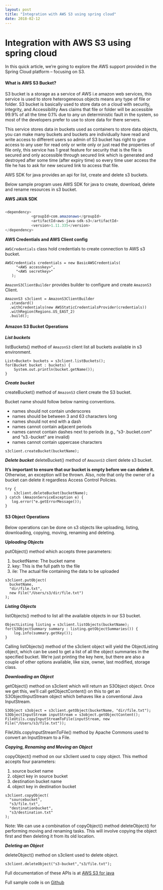 ```yaml
---
layout: post
title: "Integration with AWS S3 using spring cloud"
date: 2018-02-12
---
```


# Integration with AWS S3 using spring cloud

In this quick article, we’re going to explore the AWS support provided in the Spring Cloud platform – focusing on S3.

#### What is AWS S3 Bucket?

S3 bucket is a storage as a service of AWS i.e amazon web services, this service is used to store heterogeneous objects means any type of file or folder. S3 bucket is basically used to store data on a cloud with security, integrity, and Accessibility  Aws claims that file or folder will be accessible 99.9% of all the time 0.1% due to any un deterministic fault in the system, so most of the developers prefer to use to store data for there servers.
 
This service stores data in buckets used as containers to store data objects, you can make many buckets and buckets are individually have read and write access to different users so admin of S3 bucket has right to give access to any user for read only or write only or just read the properties of file only, this service has 1 great feature for security that is the file is secured and only accessible through secured link which is generated and destroyed after some time (after expiry time) so every time user access the file he has to ask for new secured link to access that file.

AWS SDK for java provides an api for list, create and delete s3 buckets. 

Below sample program uses AWS SDK for java to create, download, delete and rename resources in s3 bucket.

**AWS JAVA SDK**

```java

<dependency>
            <groupId>com.amazonaws</groupId>
            <artifactId>aws-java-sdk-s3</artifactId>
            <version>1.11.335</version>
</dependency>
```

**AWS Credentials and AWS Client config**

``` AWSCredentials ``` class hold credentials to create connection to AWS s3 bucket.

``` 
AWSCredentials credentials = new BasicAWSCredentials(
     "<AWS accesskey>", 
     "<AWS secretkey>"
   );
```

``` AmazonS3ClientBuilder ``` provides builder to configure and create ``` AmazonS3 ``` Client.

```$xslt
AmazonS3 s3client = AmazonS3ClientBuilder
  .standard()
  .withCredentials(new AWSStaticCredentialsProvider(credentials))
  .withRegion(Regions.US_EAST_2)
  .build();
```
#### Amazon S3 Bucket Operations

***List buckets***

listBuckets() method of ``` AmazonS3 ``` client list all buckets available in s3 environment.

```$xslt
List<Bucket> buckets = s3client.listBuckets();
for(Bucket bucket : buckets) {
    System.out.println(bucket.getName());
}

```

***Create bucket***

createBucket() method of ``` AmazonS3 ``` client create the S3 bucket.

Bucket name should follow below naming conventions.
* names should not contain underscores
* names should be between 3 and 63 characters long
* names should not end with a dash
* names cannot contain adjacent periods
* names cannot contain dashes next to periods (e.g., “s3-.bucket.com” and “s3.-bucket” are invalid)
* names cannot contain uppercase characters

```$xslt
s3client.createBucket(bucketName);
```

***Delete bucket***
deleteBucket() method of ``` AmazonS3 ``` client delete s3 bucket.

**It’s important to ensure that our bucket is empty before we can delete it.**
 Otherwise, an exception will be thrown. Also, note that only the owner of a bucket can delete it regardless Access Control Policies.
 
```$xslt
try {
    s3client.deleteBucket(bucketName);
} catch (AmazonServiceException e) {
   log.error("e.getErrorMessage());
}
```

#### S3 Object Operations

 Below operations can be done on s3 objects like uploading, listing, downloading, copying, moving, renaming and deleting.
 
 ***Uploading Objects***
 
 putObject() method which accepts three parameters:
 
 1. bucketName: The bucket name 
 2. key: This is the full path to the file
 3. ile: The actual file containing the data to be uploaded
 
 ```$xslt
 s3client.putObject(
   bucketName, 
   "dir/file.txt", 
   new File("/Users/s3/dir/file.txt")
 );

```
 
 ***Listing Objects***
 
 listObjects() method to list all the available objects in our S3 bucket.
 ```$xslt
ObjectListing listing = s3client.listObjects(bucketName);
 for(S3ObjectSummary summary : listing.getObjectSummaries()) {
     log.info(summary.getKey());
 }
```
 
 Calling listObjects() method of the s3client object will yield the ObjectListing object, which can be used to get a list of all the object summaries in the specified bucket. 
 We’re just printing the key here, 
 but there are also a couple of other options available, 
 like size, owner, last modified, storage class.
 
***Downloading an Object***
 
 getObject() method on s3client which will return an S3Object object.
  Once we get this, we’ll call getObjectContent() on this to get an S3ObjectInputStream object which behaves like a conventional Java InputStream.
 
 ```$xslt
 S3Object s3object = s3client.getObject(bucketName, "dir/file.txt");
 S3ObjectInputStream inputStream = s3object.getObjectContent();
 FileUtils.copyInputStreamToFile(inputStream, new File("/Users/s3/file.txt"));
```
 FileUtils.copyInputStreamToFile() method by Apache Commons used to convert an InputStream to a File.
 
 ***Copying, Renaming and Moving an Object***
 
   copyObject() method on our s3client used to copy object. This method accepts four parameters:
 
 1. source bucket name
 2. object key in source bucket
 3. destination bucket name
 4. object key in destination bucket
 
 ```$xslt
s3client.copyObject(
   "sourcebucket", 
   "s3/file.txt", 
   "destinationbucket", 
   "s3/destination.txt"
 );
```
 
 Note: We can use a combination of copyObject() method deleteObject() for performing moving and renaming tasks. This will involve copying the object first and then deleting it from its old location.
 
***Deleting an Object***
 
 deleteObject() method on s3client used to delete object. 
 
 ```$xslt
 s3client.deleteObject("s3-bucket","s3/file.txt");
```

Full documentation of these APIs is at [AWS S3 for java](https://docs.aws.amazon.com/AWSJavaSDK/latest/javadoc/com/amazonaws/services/s3/AmazonS3.html)

Full sample code is on [Github]()